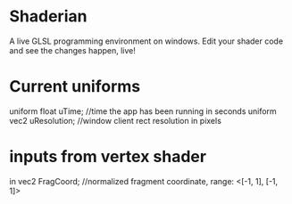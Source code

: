 # Shaderian

A live GLSL programming environment on windows. Edit your shader code and see the changes happen, live!

# Current uniforms 

uniform float uTime;      //time the app has been running in seconds
uniform vec2 uResolution; //window client rect resolution in pixels

# inputs from vertex shader

in vec2 FragCoord;        //normalized fragment coordinate, range: <[-1, 1], [-1, 1]>

